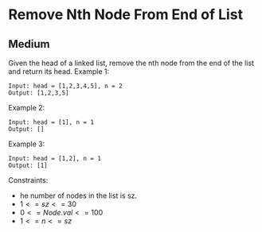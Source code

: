 # Remove Nth Node From End of List
## Medium

Given the head of a linked list, remove the nth node from the end of the list and return its head.
Example 1:
```
Input: head = [1,2,3,4,5], n = 2
Output: [1,2,3,5]
```

Example 2:
```
Input: head = [1], n = 1
Output: []
```

Example 3:
```
Input: head = [1,2], n = 1
Output: [1]
 ```

Constraints:

- he number of nodes in the list is sz.
- $1 <= sz <= 30$
- $0 <= Node.val <= 100$
- $1 <= n <= sz$
